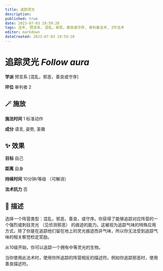 ```yaml
---
title: 追踪灵光
description: 
published: true
date: 2023-07-03 19:59:28
tags: 法术, 预言系, 混乱，邪恶，善良或守序, 审判者法术, 2环法术
editor: markdown
dateCreated: 2023-07-03 19:59:28
---
```


# **追踪灵光** *Follow aura*

**学派** 预言系 \[混乱，邪恶，善良或守序\] 

**环位** 审判者 2

## 🪄 施放

**施法时间** 1 标准动作

**成分** 语言, 姿势, 圣徽

## ✨ 效果 

**目标** 自己 

**距离** 自身  

**持续时间** 10分钟/等级 （可解消） 

**法术抗力** 否

## 📖 描述

选择一个阵营类型：混乱，邪恶，善良，或守序。你获得了能够追踪对应阵营的一个强烈或刺目灵光 （见侦测邪恶） 的痕迹的能力。这被视为追踪气味的特殊应用方式，除了你是在追踪他们留在地上的灵光痕迹而非气味，所以你无法受到追踪气味的相关察觉检定奖励。

从10级开始，你可以追踪一个拥有中等灵光的生物。

当你使用此法术时，使用你所追踪的阵营相反的描述符。例如你追踪邪恶时，使用善良描述符。
    
